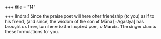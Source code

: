 +++
title = "14"

+++
[Indra:] Since the praise poet will here offer friendship (to you) as if to  his friend, (and since) the wisdom of the son of Māna [=Agastya]
has brought us here,
turn here to the inspired poet, o Maruts. The singer chants these
formulations for you.